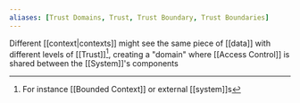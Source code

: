 ```yaml
---
aliases: [Trust Domains, Trust, Trust Boundary, Trust Boundaries]
---
```


Different [[context|contexts]] might see the same piece of [[data]] with different levels of [[Trust]][^1], creating a "domain" where [[Access Control]] is shared between the [[System]]'s components

[^1]: For instance [[Bounded Context]] or external [[system]]s

